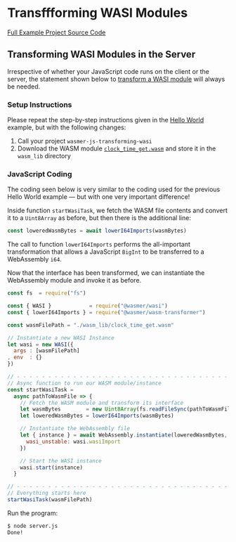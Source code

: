 # Transffforming WASI Modules

[Full Example Project Source Code](https://github.com/wasmerio/docs.wasmer.io/tree/master/docs/wasmer-js/server/examples/transforming-wasi-modules)

## Transforming WASI Modules in the Server

Irrespective of whether your JavaScript code runs on the client or the server, the statement shown below to [transform a WASI module](https://github.com/wasmerio/docs.wasmer.io/tree/master/docs/integrations/js/server/wasmer-js-module-transformation/README.md) will always be needed.

### Setup Instructions

Please repeat the step-by-step instructions given in the [Hello World](https://github.com/wasmerio/docs.wasmer.io/tree/master/integrations/js/server/examples/hello-world/wasmer-js-server-hello-world/README.md) example, but with the following changes:

1. Call your project `wasmer-js-transforming-wasi`
2. Download the WASM module [`clock_time_get.wasm`](https://github.com/wasmerio/docs.wasmer.io/raw/master/docs/wasmer-js/wasm_lib/clock_time_get.wasm) and store it in the `wasm_lib` directory

### JavaScript Coding

The coding seen below is very similar to the coding used for the previous Hello World example — but with one very important difference!

Inside function `startWasiTask`, we fetch the WASM file contents and convert it to a `Uint8Array` as before, but then there is the additional line:

```javascript
const loweredWasmBytes = await lowerI64Imports(wasmBytes)
```

The call to function `lowerI64Imports` performs the all-important transformation that allows a JavaScript `BigInt` to be transferred to a WebAssembly `i64`.

Now that the interface has been transformed, we can instantiate the WebAssembly module and invoke it as before.

```javascript
const fs  = require("fs")

const { WASI }            = require("@wasmer/wasi")
const { lowerI64Imports } = require("@wasmer/wasm-transformer")

const wasmFilePath = "./wasm_lib/clock_time_get.wasm"

// Instantiate a new WASI Instance
let wasi = new WASI({
  args : [wasmFilePath]
, env  : {}
})

// - - - - - - - - - - - - - - - - - - - - - - - - - - - - - - - - - - - - - - -
// Async function to run our WASM module/instance
const startWasiTask =
  async pathToWasmFile => {
    // Fetch the WASM module and transform its interface
    let wasmBytes        = new Uint8Array(fs.readFileSync(pathToWasmFile))
    let loweredWasmBytes = lowerI64Imports(wasmBytes)

    // Instantiate the WebAssembly file
    let { instance } = await WebAssembly.instantiate(loweredWasmBytes, {
      wasi_unstable: wasi.wasiImport
    })

    // Start the WASI instance
    wasi.start(instance)
  }

// - - - - - - - - - - - - - - - - - - - - - - - - - - - - - - - - - - - - - - -
// Everything starts here
startWasiTask(wasmFilePath)
```

Run the program:

```bash
$ node server.js
Done!
```

